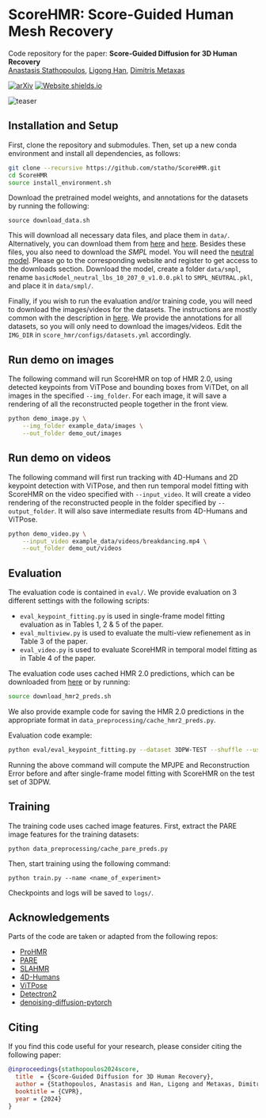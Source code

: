 # ScoreHMR: Score-Guided Human Mesh Recovery

Code repository for the paper:
**Score-Guided Diffusion for 3D Human Recovery**\
[Anastasis Stathopoulos](https://statho.github.io/), [Ligong Han](https://phymhan.github.io/), [Dimitris Metaxas](https://people.cs.rutgers.edu/~dnm/)

[![arXiv](https://img.shields.io/badge/arXiv-2305.20091-00ff00.svg)](https://arxiv.org/abs/2403.09623)  [![Website shields.io](https://img.shields.io/website-up-down-green-red/http/shields.io.svg)](https://statho.github.io/ScoreHMR/)

![teaser](assets/teaser.jpg)


## Installation and Setup
First, clone the repository and submodules. Then, set up a new conda environment and install all dependencies, as follows:
```bash
git clone --recursive https://github.com/statho/ScoreHMR.git
cd ScoreHMR
source install_environment.sh
```

Download the pretrained model weights, and annotations for the datasets by running the following:
```
source download_data.sh
```
This will download all necessary data files, and place them in `data/`. Alternatively, you can download them from [here](https://drive.google.com/file/d/1W53UMg8kee3HGRTNd2aNhMUew_kj36OH/view?usp=sharing) and [here](https://drive.google.com/file/d/1f-D3xhQPMC9rwtaCVNoxtD4BQh4oQbY9/view?usp=sharing). Besides these files, you also need to download the *SMPL* model. You will need the [neutral model](http://smplify.is.tue.mpg.de). Please go to the corresponding website and register to get access to the downloads section. Download the model, create a folder `data/smpl`, rename `basicModel_neutral_lbs_10_207_0_v1.0.0.pkl` to `SMPL_NEUTRAL.pkl`, and place it in `data/smpl/`.

Finally, if you wish to run the evaluation and/or training code, you will need to download the images/videos for the datasets. The instructions are mostly common with the description in [here](https://github.com/nkolot/ProHMR/blob/master/dataset_preprocessing/README.md). We provide the annotations for all datasets, so you will only need to download the images/videos. Edit the `IMG_DIR` in `score_hmr/configs/datasets.yml` accordingly.


## Run demo on images
The following command will run ScoreHMR on top of HMR 2.0, using detected keypoints from ViTPose and bounding boxes from ViTDet, on all images in the specified `--img_folder`. For each image, it will save a rendering of all the reconstructed people together in the front view.
```bash
python demo_image.py \
    --img_folder example_data/images \
    --out_folder demo_out/images
```


## Run demo on videos
The following command will first run tracking with 4D-Humans and 2D keypoint detection with ViTPose, and then run temporal model fitting with ScoreHMR on the video specified with `--input_video`. It will create a video rendering of the reconstructed people in the folder specified by `--output_folder`. It will also save intermediate results from 4D-Humans and ViTPose.
```bash
python demo_video.py \
    --input_video example_data/videos/breakdancing.mp4 \
    --out_folder demo_out/videos
```


## Evaluation
The evaluation code is contained in `eval/`. We provide evaluation on 3 different settings with the following scripts:
- `eval_keypoint_fitting.py` is used in single-frame model fitting evaluation as in Tables 1, 2 & 5 of the paper.
- `eval_multiview.py` is used to evaluate the multi-view refienement as in Table 3 of the paper.
- `eval_video.py` is used to evaluate ScoreHMR in temporal model fitting as in Table 4 of the paper.

The evaluation code uses cached HMR 2.0 predictions, which can be downloaded from [here](https://drive.google.com/file/d/1m9lv9uDYosIVZ-u0R3GCy1J1wHYNVUMP/view?usp=sharing) or by running:
```bash
source download_hmr2_preds.sh
```
We also provide example code for saving the HMR 2.0 predictions in the appropriate format in `data_preprocessing/cache_hmr2_preds.py`.

Evaluation code example:
```bash
python eval/eval_keypoint_fitting.py --dataset 3DPW-TEST --shuffle --use_default_ckpt
```
Running the above command will compute the MPJPE and Reconstruction Error before and after single-frame model fitting with ScoreHMR on the test set of 3DPW.


## Training
The training code uses cached image features. First, extract the PARE image features for the training datasets:
```
python data_preprocessing/cache_pare_preds.py
```
Then, start training using the following command:
```
python train.py --name <name_of_experiment>
```
Checkpoints and logs will be saved to `logs/`.


## Acknowledgements
Parts of the code are taken or adapted from the following repos:
- [ProHMR](https://github.com/nkolot/ProHMR)
- [PARE](https://github.com/mkocabas/PARE)
- [SLAHMR](https://github.com/vye16/slahmr)
- [4D-Humans](https://github.com/shubham-goel/4D-Humans)
- [ViTPose](https://github.com/ViTAE-Transformer/ViTPose)
- [Detectron2](https://github.com/facebookresearch/detectron2)
- [denoising-diffusion-pytorch](https://github.com/lucidrains/denoising-diffusion-pytorch)

## Citing
If you find this code useful for your research, please consider citing the following paper:

```bibtex
@inproceedings{stathopoulos2024score,
  title  = {Score-Guided Diffusion for 3D Human Recovery},
  author = {Stathopoulos, Anastasis and Han, Ligong and Metaxas, Dimitris},
  booktitle = {CVPR},
  year = {2024}
}
```
